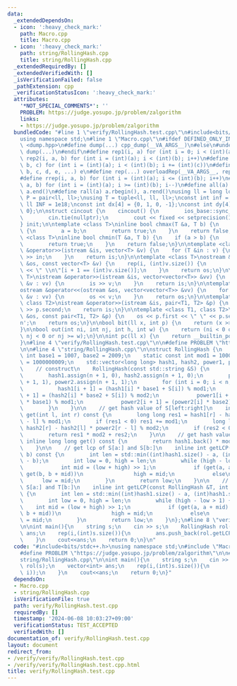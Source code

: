 ```yaml
---
data:
  _extendedDependsOn:
  - icon: ':heavy_check_mark:'
    path: Macro.cpp
    title: Macro.cpp
  - icon: ':heavy_check_mark:'
    path: string/RollingHash.cpp
    title: string/RollingHash.cpp
  _extendedRequiredBy: []
  _extendedVerifiedWith: []
  _isVerificationFailed: false
  _pathExtension: cpp
  _verificationStatusIcon: ':heavy_check_mark:'
  attributes:
    '*NOT_SPECIAL_COMMENTS*': ''
    PROBLEM: https://judge.yosupo.jp/problem/zalgorithm
    links:
    - https://judge.yosupo.jp/problem/zalgorithm
  bundledCode: "#line 1 \"verify/RollingHash.test.cpp\"\n#include<bits/stdc++.h>\n\
    using namespace std;\n#line 1 \"Macro.cpp\"\n#ifdef DEFINED_ONLY_IN_LOCAL\n#include\
    \ <dump.hpp>\n#define dump(...) cpp_dump(__VA_ARGS__)\n#else\n#undef dump\n#define\
    \ dump(...)\n#endif\n#define rep1(i, a) for (int i = 0; i < (int)(a); i++)\n#define\
    \ rep2(i, a, b) for (int i = (int)(a); i < (int)(b); i++)\n#define rep3(i, a,\
    \ b, c) for (int i = (int)(a); i < (int)(b); i += (int)(c))\n#define overloadRep(a,\
    \ b, c, d, e, ...) e\n#define rep(...) overloadRep(__VA_ARGS__, rep3, rep2, rep1)(__VA_ARGS__)\n\
    #define rrep(i, a, b) for (int i = (int)(a); i <= (int)(b); i++)\n#define drep(i,\
    \ a, b) for (int i = (int)(a); i >= (int)(b); i--)\n#define all(a) a.begin(),\
    \ a.end()\n#define rall(a) a.rbegin(), a.rend()\nusing ll = long long;\nusing\
    \ P = pair<ll, ll>;\nusing T = tuple<ll, ll, ll>;\nconst int inf = 1e9;\nconst\
    \ ll INF = 1e18;\nconst int dx[4] = {0, 1, 0, -1};\nconst int dy[4] = {1, 0, -1,\
    \ 0};\n\nstruct cincout {\n    cincout() {\n        ios_base::sync_with_stdio(false);\n\
    \        cin.tie(nullptr);\n        cout << fixed << setprecision(15);\n    }\n\
    } init;\n\ntemplate <class T>\ninline bool chmax(T &a, T b) {\n    if (a < b)\
    \ {\n        a = b;\n        return true;\n    }\n    return false;\n}\n\ntemplate\
    \ <class T>\ninline bool chmin(T &a, T b) {\n    if (a > b) {\n        a = b;\n\
    \        return true;\n    }\n    return false;\n}\n\ntemplate <class T>\nistream\
    \ &operator>>(istream &is, vector<T> &v) {\n    for (T &in : v) {\n        is\
    \ >> in;\n    }\n    return is;\n}\n\ntemplate <class T>\nostream &operator<<(ostream\
    \ &os, const vector<T> &v) {\n    rep(i, (int)v.size()) {\n        os << v[i]\
    \ << \" \\n\"[i + 1 == (int)v.size()];\n    }\n    return os;\n}\n\ntemplate <class\
    \ T>\nistream &operator>>(istream &is, vector<vector<T>> &vv) {\n    for (vector<T>\
    \ &v : vv) {\n        is >> v;\n    }\n    return is;\n}\n\ntemplate <class T>\n\
    ostream &operator<<(ostream &os, vector<vector<T>> &vv) {\n    for (vector<T>\
    \ &v : vv) {\n        os << v;\n    }\n    return os;\n}\n\ntemplate <class T1,\
    \ class T2>\nistream &operator>>(istream &is, pair<T1, T2> &p) {\n    is >> p.first\
    \ >> p.second;\n    return is;\n}\n\ntemplate <class T1, class T2>\nostream &operator<<(ostream\
    \ &os, const pair<T1, T2> &p) {\n    os << p.first << \" \" << p.second << '\\\
    n';\n    return os;\n}\n\nbool bit(ll x, int p) {\n    return (x >> p) & 1;\n\
    }\n\nbool out(int ni, int nj, int h, int w) {\n    return (ni < 0 or ni >= h or\
    \ nj < 0 or nj >= w);\n}\n\nint pc(ll x) {\n    return __builtin_popcountll(x);\n\
    }\n#line 4 \"verify/RollingHash.test.cpp\"\n\n#define PROBLEM \"https://judge.yosupo.jp/problem/zalgorithm\"\
    \n\n#line 4 \"string/RollingHash.cpp\"\n\nstruct RollingHash {\n    static const\
    \ int base1 = 1007, base2 = 2009;\n    static const int mod1 = 1000000007, mod2\
    \ = 1000000009;\n    std::vector<long long> hash1, hash2, power1, power2;\n\n\
    \    // construct\n    RollingHash(const std::string &S) {\n        int n = (int)S.size();\n\
    \        hash1.assign(n + 1, 0), hash2.assign(n + 1, 0);\n        power1.assign(n\
    \ + 1, 1), power2.assign(n + 1, 1);\n        for (int i = 0; i < n; ++i) {\n \
    \           hash1[i + 1] = (hash1[i] * base1 + S[i]) % mod1;\n            hash2[i\
    \ + 1] = (hash2[i] * base2 + S[i]) % mod2;\n            power1[i + 1] = (power1[i]\
    \ * base1) % mod1;\n            power2[i + 1] = (power2[i] * base2) % mod2;\n\
    \        }\n    }\n\n    // get hash value of S[left:right]\n    inline long long\
    \ get(int l, int r) const {\n        long long res1 = hash1[r] - hash1[l] * power1[r\
    \ - l] % mod1;\n        if (res1 < 0) res1 += mod1;\n        long long res2 =\
    \ hash2[r] - hash2[l] * power2[r - l] % mod2;\n        if (res2 < 0) res2 += mod2;\n\
    \        return res1 * mod2 + res2;\n    }\n\n    // get hash value of S\n   \
    \ inline long long get() const {\n        return hash1.back() * mod2 + hash2.back();\n\
    \    }\n\n    // get lcp of S[a:] and S[b:]\n    inline int getLCP(int a, int\
    \ b) const {\n        int len = std::min((int)hash1.size() - a, (int)hash1.size()\
    \ - b);\n        int low = 0, high = len;\n        while (high - low > 1) {\n\
    \            int mid = (low + high) >> 1;\n            if (get(a, a + mid) !=\
    \ get(b, b + mid))\n                high = mid;\n            else\n          \
    \      low = mid;\n        }\n        return low;\n    }\n\n    // get lcp of\
    \ S[a:] and T[b:]\n    inline int getLCP(const RollingHash &T, int a, int b) const\
    \ {\n        int len = std::min((int)hash1.size() - a, (int)hash1.size() - b);\n\
    \        int low = 0, high = len;\n        while (high - low > 1) {\n        \
    \    int mid = (low + high) >> 1;\n            if (get(a, a + mid) != T.get(b,\
    \ b + mid))\n                high = mid;\n            else\n                low\
    \ = mid;\n        }\n        return low;\n    }\n};\n#line 8 \"verify/RollingHash.test.cpp\"\
    \n\nint main(){\n    string s;\n    cin >> s;\n    RollingHash rol(s);\n    vector<int>\
    \ ans;\n    rep(i,(int)s.size()){\n        ans.push_back(rol.getLCP(0, i));\n\
    \    }\n    cout<<ans;\n    return 0;\n}\n"
  code: "#include<bits/stdc++.h>\nusing namespace std;\n#include \"Macro.cpp\"\n\n\
    #define PROBLEM \"https://judge.yosupo.jp/problem/zalgorithm\"\n\n#include \"\
    string/RollingHash.cpp\"\n\nint main(){\n    string s;\n    cin >> s;\n    RollingHash\
    \ rol(s);\n    vector<int> ans;\n    rep(i,(int)s.size()){\n        ans.push_back(rol.getLCP(0,\
    \ i));\n    }\n    cout<<ans;\n    return 0;\n}"
  dependsOn:
  - Macro.cpp
  - string/RollingHash.cpp
  isVerificationFile: true
  path: verify/RollingHash.test.cpp
  requiredBy: []
  timestamp: '2024-06-08 10:03:27+09:00'
  verificationStatus: TEST_ACCEPTED
  verifiedWith: []
documentation_of: verify/RollingHash.test.cpp
layout: document
redirect_from:
- /verify/verify/RollingHash.test.cpp
- /verify/verify/RollingHash.test.cpp.html
title: verify/RollingHash.test.cpp
---
```

